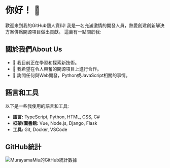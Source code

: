 # 你好！ 👋

歡迎來到我的GitHub個人資料! 我是一名充滿激情的開發人員，熱愛創建創新解決方案併爲開源項目做出貢獻。 這裏有一點關於我:

## 關於我們About Us

- 🌱 我目前正在學習和探索新技術。
- 👯 我希望在令人興奮的開源項目上進行合作。
- 💬 詢問任何與Web開發，Python或JavaScript相關的事情。

## 語言和工具

以下是一些我使用的語言和工具:

- **語言:** TypeScript, Python, HTML, CSS, C#
- **框架/圖書館:** Vue, Node.js, Django, Flask
- **工具:** Git, Docker, VSCode

## GitHub統計

![MurayamaMiu的GitHub統計數據](https://github-readme-stats.vercel.app/api?username=MurayamaMiu&show_icons=true&theme=radical)
